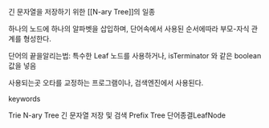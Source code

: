 
긴 문자열을 저장하기 위한
[[N-ary Tree]]의 일종


하나의 노드에 하나의 알파벳을 삽입하며,
단어속에서 사용된 순서에따라 부모-자식 관계를 형성한다.


단어의 끝을알리는법: 
특수한 Leaf 노드를 사용하거나,
isTerminator 와 같은 boolean값을 넣음


사용되는곳 
오타를 교정하는 프로그램이나, 검색엔진에서 사용된다.

keywords

Trie
N-ary Tree
긴 문자열 저장 및 검색
Prefix Tree
단어종결LeafNode